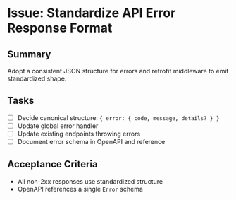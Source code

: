 # Issue: Standardize API Error Response Format

## Summary
Adopt a consistent JSON structure for errors and retrofit middleware to emit standardized shape.

## Tasks
- [ ] Decide canonical structure: `{ error: { code, message, details? } }`
- [ ] Update global error handler
- [ ] Update existing endpoints throwing errors
- [ ] Document error schema in OpenAPI and reference

## Acceptance Criteria
- All non-2xx responses use standardized structure
- OpenAPI references a single `Error` schema
